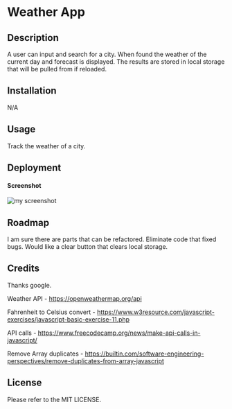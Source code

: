 # Weather App

## Description
A user can input and search for a city. When found the weather of the current day and forecast is displayed. The results are stored in local storage that will be pulled from if reloaded. 



## Installation

N/A

## Usage
Track the weather of a city.


## Deployment


#### Screenshot
![my screenshot](assets/Screenshot2024-01-10at9.11.11PM.png)

## Roadmap
I am sure there are parts that can be refactored. Eliminate code that fixed bugs. Would like a clear button that clears local storage. 

## Credits
Thanks google. 

Weather API - https://openweathermap.org/api

Fahrenheit to Celsius convert - https://www.w3resource.com/javascript-exercises/javascript-basic-exercise-11.php

API calls - https://www.freecodecamp.org/news/make-api-calls-in-javascript/

Remove Array duplicates - https://builtin.com/software-engineering-perspectives/remove-duplicates-from-array-javascript


## License
Please refer to the MIT LICENSE.
